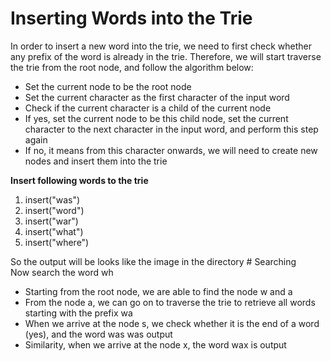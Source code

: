 # Inserting Words into the Trie
In order to insert a new word into the trie, we need to first check whether any prefix of the word is already in the trie. Therefore, we will start traverse the trie from the root node, and follow the algorithm below:

<ul>
<li>Set the current node to be the root node</li>
<li>Set the current character as the first character of the input word</li>
<li>Check if the current character is a child of the current node</li>
<li>If yes, set the current node to be this child node, set the current character to the next character in the input word, and perform this step again</li>
<li>If no, it means from this character onwards, we will need to create new nodes and insert them into the trie</li>
</ul>
<b>Insert following words to the trie</b>
<ol>
  <li>insert("was")</li>
  <li>insert("word")</li>
  <li>insert("war")</li>
  <li>insert("what")</li>
  <li>insert("where")</li>
</ol>
So the output will be looks like the image in the directory
# Searching
<br><span>Now search the word wh</span><br>
<ul>
<li>Starting from the root node, we are able to find the node w and a</li>
<li>From the node a, we can go on to traverse the trie to retrieve all words starting with the prefix wa</li>
<li>When we arrive at the node s, we check whether it is the end of a word (yes), and the word was was output</li>
<li>Similarity, when we arrive at the node x, the word wax is output</li>
</ul>
